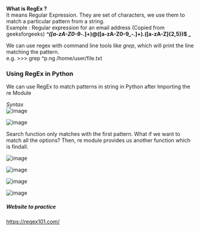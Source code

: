 **What is RegEx ?**  
It means Regular Expression. They are set of characters, we use them to match a particular pattern from a string.  
Example :  Regular expression for an email address (Copied from geeksforgeeks)
**_^([a-zA-Z0-9_\-\.]+)@([a-zA-Z0-9_\-\.]+)\.([a-zA-Z]{2,5})$  _**

  
  We can use regex with command line tools like _grep_, which will print the line matching the pattern.  
  e.g. >>> grep ^p.ng /home/user/file.txt 
  
  ### Using RegEx in Python  
  
  We can use RegEx to match patterns in string in Python after Importing the  re Module  
    
 _Syntax_   
 ![image](https://user-images.githubusercontent.com/43354988/135725494-d97f48ca-4abc-4891-a11b-1d011d3259c0.png) 
 
 ![image](https://user-images.githubusercontent.com/43354988/135725503-567eb934-0c3b-49ce-9ac9-6c410ed764a9.png)   
 
 Search function only matches with the first pattern. What if we want to match all the options? Then, re module provides us another function which is findall.    
 
 ![image](https://user-images.githubusercontent.com/43354988/135725921-82679fbb-a8b8-4155-a7fc-40a6959d3226.png)    
 
 ![image](https://user-images.githubusercontent.com/43354988/135726058-b63b939d-5675-4803-b4bb-71012e368145.png)

![image](https://user-images.githubusercontent.com/43354988/135726156-be19ab77-eb8e-4acc-86d2-39ae02d3903f.png)  

![image](https://user-images.githubusercontent.com/43354988/135759435-dd26af43-fdd0-4074-8e79-fdea7d8b6d4f.png)

##### Website to practice 
https://regex101.com/







 
 

 
 
  
  
  
  
  

